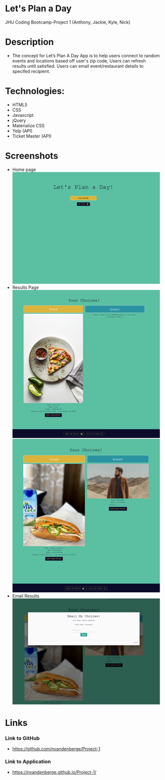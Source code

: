 # Let's Plan a Day
JHU Coding Bootcamp-Project 1 (Anthony, Jackie, Kyle, Nick)
# Description
- The concept for Let’s Plan A Day App is to help users connect to random events and locations based off user's zip code, Users can refresh results until satisfied. Users can email event/restaurant details to specifed recipient.
# Technologies:
- HTML5
- CSS
- Javascript
- jQuery
- Materialize CSS
- Yelp (API)
- Ticket Master (API)
# Screenshots
- Home page
 ![homepage](./Assets/images/3.png)
- Results Page
 ![resultspage](./Assets/images/1.png)
  ![resultspage](./Assets/images/2.png)
- Email Results
 ![emailpage](./Assets/images/4.png)
# Links
### Link to GitHub
- https://github.com/nvandenberge/Project-1
### Link to Application
- https://nvandenberge.github.io/Project-1/